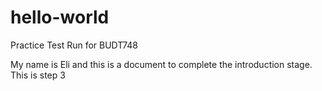 # hello-world
Practice Test Run for BUDT748

My name is Eli and this is a document to complete the introduction stage. This is step 3
